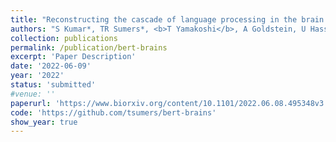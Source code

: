```yaml
---
title: "Reconstructing the cascade of language processing in the brain using the internal computations of a transformer-based language model"
authors: "S Kumar*, TR Sumers*, <b>T Yamakoshi</b>, A Goldstein, U Hasson, KA Norman, TL Griffiths, RD Hawkins, SA Nastase"
collection: publications
permalink: /publication/bert-brains
excerpt: 'Paper Description'
date: '2022-06-09'
year: '2022'
status: 'submitted'
#venue: ''
paperurl: 'https://www.biorxiv.org/content/10.1101/2022.06.08.495348v3'
code: 'https://github.com/tsumers/bert-brains'
show_year: true
---
```

